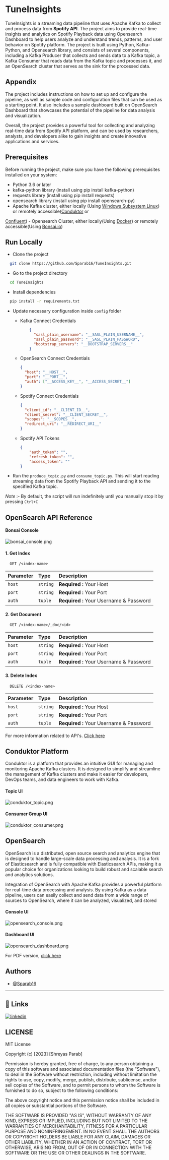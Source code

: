 # TuneInsights
TuneInsights is a streaming data pipeline that uses Apache Kafka to collect and process data from __Spotify API__. 
The project aims to provide real-time insights and analytics on Spotify Playback data using Opensearch Dashboard 
to help users analyze and understand trends, patterns, and user behavior on Spotify platform.
The project is built using Python, Kafka-Python, and Opensearch library, and consists of several 
components, including a Kafka Producer that collects and sends data to a Kafka topic, a Kafka Consumer 
that reads data from the Kafka topic and processes it, and an OpenSearch cluster that serves as the 
sink for the processed data.

## Appendix

The project includes instructions on how to set up and configure the pipeline, as well as sample code 
and configuration files that can be used as a starting point. It also includes a sample dashboard built 
on OpenSearch Dashboard that showcases the potential of the pipeline for data analysis and visualization.

Overall, the project provides a powerful tool for collecting and analyzing real-time data from Spotify API 
platform, and can be used by researchers, analysts, and developers alike to gain insights and 
create innovative applications and services.

## Prerequisites
Before running the project, make sure you have the following prerequisites installed on your system:
- Python 3.6 or later
- kafka-python library (install using pip install kafka-python)
- requests library (install using pip install requests)
- opensearch library (install using pip install opensearch-py)
- Apache Kafka cluster, either locally
(Using <a href="https://www.conduktor.io/kafka/starting-kafka/">Windows Subsystem Linux</a>) or
remotely accessible(<a href="https://www.conduktor.io/kafka/how-to-start-kafka-with-conduktor/">Conduktor</a> or 
<a href="https://www.confluent.io/confluent-cloud/?utm_medium=sem&utm_source=bing&utm_campaign=ch.sem_br.brand_tp.prs_tgt.confluent-brand_mt.mbm_rgn.india_lng.eng_dv.all_con.confluent-cloud&utm_term=%2Bconfluent%20%2Bcloud&creative=&device=c&placement=&msclkid=abc6040c586011993d406050f8ae5ae1">
Confluent</a>)
  - Opensearch Cluster, either locally(Using <a href="https://opensearch.org/docs/latest/install-and-configure/install-dashboards/docker/">Docker</a>)
  or remotely accessible(Using <a href="https://bonsai.io/">Bonsai.io</a>)

## Run Locally

- Clone the project

```bash
  git clone https://github.com/Sparab16/TuneInsights.git
```

- Go to the project directory

```bash
  cd TuneInsights
```

- Install dependencies

```bash
  pip install -r requirements.txt
```

-  Update necessary configuration inside `config` folder

    - Kafka Connect Credentials
        ```json
            {
              "sasl_plain_username": "__SASL_PLAIN_USERNAME__",
              "sasl_plain_password": "__SASL_PLAIN_PASSWORD",
              "bootstrap_servers": "__BOOTSTRAP_SERVERS__"
            }
      ```
    - OpenSearch Connect Credentials
        ```json
        {
          "host": "__HOST__",
          "port": "__PORT__",
          "auth": ["__ACCESS_KEY__", "__ACCESS_SECRET__"]
      }
      ```
    
    - Spotify Connect Credentials
      ```json
      {
        "client_id": "__CLIENT_ID__",
        "client_secret": "__CLIENT_SECRET__",
        "scopes": "__SCOPES__",
        "redirect_uri": "__REDIRECT_URI__"
      }
      ```
      
    - Spotify API Tokens
      ```json
      {
          "auth_token": "",
          "refresh_token": "",
          "access_token": ""
      }
      ```
      
- Run the `produce_topic.py` and `consume_topic.py`. This will start reading streaming data from the 
Spotify Playback API and sending it to the specified Kafka topic.

_Note_ :- By default, the script will run indefinitely until you manually stop it by pressing ```Ctrl+C```


## OpenSearch API Reference

#### Bonsai Console

![bonsai_console.png](ref%2Fimages%2Fbonsai_console.png)

#### 1. Get Index

```http
  GET /<index-name>
```

| Parameter | Type     | Description                             |
|:----------|:---------|:----------------------------------------|
| `host`    | `string` | **Required :** Your Host                |
| `port`    | `string` | **Required :** Your Port                |
| `auth`    | `tuple`  | **Required :** Your Username & Password |


#### 2. Get Document

```http
  GET /<index-name>/_doc/<id>
```

| Parameter | Type     | Description                             |
|:----------|:---------|:----------------------------------------|
| `host`    | `string` | **Required :** Your Host                |
| `port`    | `string` | **Required :** Your Port                |
| `auth`    | `tuple`  | **Required :** Your Username & Password |

#### 3. Delete Index

```http
  DELETE /<index-name>
```

| Parameter | Type     | Description                             |
|:----------|:---------|:----------------------------------------|
| `host`    | `string` | **Required :** Your Host                |
| `port`    | `string` | **Required :** Your Port                |
| `auth`    | `tuple`  | **Required :** Your Username & Password |


For more information related to API's. <a href="https://opensearch.org/docs/latest/api-reference/index-apis/index/">
Click here</a>



## Conduktor Platform

Conduktor is a platform that provides an intuitive GUI for managing and monitoring Apache Kafka clusters. It is designed to simplify and streamline the management of Kafka clusters and make it easier for developers, DevOps teams, and data engineers to work with Kafka.


#### Topic UI
![conduktor_topic.png](ref%2Fimages%2Fconduktor_topic.png)

#### Consumer Group UI
![conduktor_consumer.png](ref%2Fimages%2Fconduktor_consumer.png)


## OpenSearch

OpenSearch is a distributed, open source search and analytics engine that is designed to handle large-scale data processing and analysis. It is a fork of Elasticsearch and is fully compatible with Elasticsearch APIs, making it a popular choice for organizations looking to build robust and scalable search and analytics solutions.

Integration of OpenSearch with Apache Kafka provides a powerful platform for real-time data processing and analysis. By using Kafka as a data pipeline, users can easily collect and send data from a wide range of sources to OpenSearch, where it can be analyzed, visualized, and stored

#### Console UI
![opensearch_console.png](ref%2Fimages%2Fopensearch_console.png)

#### Dashboard UI

![opensearch_dashboard.png](ref%2Fimages%2Fopensearch_dashboard.png)

For PDF version, [click here](ref%2Fdashboards%2FTuneInsightsAnalytics%20-%20OpenSearch%20Dashboards.pdf)

## Authors

- [@Sparab16](https://github.com/Sparab16)
----

## 🔗 Links
[![linkedin](https://img.shields.io/badge/linkedin-0A66C2?style=for-the-badge&logo=linkedin&logoColor=white)](https://www.linkedin.com/in/shrey16/)


## LICENSE

MIT License

Copyright (c) [2023] [Shreyas Parab]

Permission is hereby granted, free of charge, to any person obtaining a copy
of this software and associated documentation files (the "Software"), to deal
in the Software without restriction, including without limitation the rights
to use, copy, modify, merge, publish, distribute, sublicense, and/or sell
copies of the Software, and to permit persons to whom the Software is
furnished to do so, subject to the following conditions:

The above copyright notice and this permission notice shall be included in all
copies or substantial portions of the Software.

THE SOFTWARE IS PROVIDED "AS IS", WITHOUT WARRANTY OF ANY KIND, EXPRESS OR
IMPLIED, INCLUDING BUT NOT LIMITED TO THE WARRANTIES OF MERCHANTABILITY,
FITNESS FOR A PARTICULAR PURPOSE AND NONINFRINGEMENT. IN NO EVENT SHALL THE
AUTHORS OR COPYRIGHT HOLDERS BE LIABLE FOR ANY CLAIM, DAMAGES OR OTHER
LIABILITY, WHETHER IN AN ACTION OF CONTRACT, TORT OR OTHERWISE, ARISING FROM,
OUT OF OR IN CONNECTION WITH THE SOFTWARE OR THE USE OR OTHER DEALINGS IN THE
SOFTWARE.

